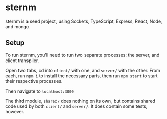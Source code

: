 # sternm

sternm is a seed project, using Sockets, TypeScript, Express, React, Node, and mongo.

## Setup

To run sternm, you'll need to run two separate processes: the server, and client transpiler.

Open two tabs, cd into `client/` with one, and `server/` with the other. From each, run `npm i` to install the necessary parts, then run `npm start` to start their respective processes.

Then navigate to `localhost:3000`

The third module, `shared/` does nothing on its own, but contains shared code used by both `client/` and `server/`. It does contain some tests, however.